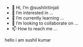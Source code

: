 - 👋 Hi, I’m @sushilritinjali
- 👀 I’m interested in ...
- 🌱 I’m currently learning ...
- 💞️ I’m looking to collaborate on ...
- 📫 How to reach me ...

<!---
sushilritinjali/sushilritinjali is a ✨ special ✨ repository because its `README.md` (this file) appears on your GitHub profile.
You can click the Preview link to take a look at your changes.
--->hello i am sushil kumar 
